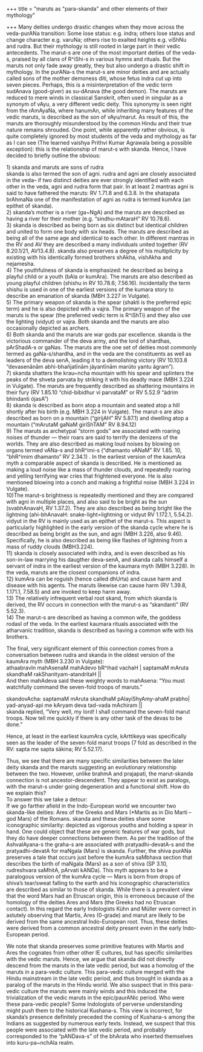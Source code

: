 +++
title = "maruts as \"para-skanda\" and other elements of their mythology"

+++
Many deities undergo drastic changes when they move across the
veda-purANa transition: Some lose status: e.g. indra; others lose status
and change character e.g. varuNa; others rise to exalted heights e.g.
viShNu and rudra. But their mythology is still rooted in large part in
their vedic antecedents. The marut-s are one of the most important
deities of the veda-s, praised by all clans of R^iShi-s in various hymns
and rituals. But the maruts not only fade away greatly, they but also
undergo a drastic shift in mythology. In the purANa-s the marut-s are
minor deities and are actually called sons of the mother demoness diti,
whose fetus indra cut up into seven pieces. Perhaps, this is a
misinterpretation of the vedic term sudAnava (good-giver) as su-dAnava
(the good demon). The maruts are reduced to mere winds in classical
Sanskrit, often used in singular as a synonym of vAyu, a very different
vedic deity. This synonymy is seen right from the rAmAyaNa, where
hanumAn, while inheriting many features of the vedic maruts, is
described as the son of vAyu/marut. As result of this, the maruts are
thoroughly misunderstood by the common Hindu and their true nature
remains shrouded. One point, while apparently rather obvious, is quite
completely ignored by most students of the veda and mythology as far as
I can see (The learned vaishya Prithvi Kumar Agrawala being a possible
exception): this is the relationship of marut-s with skanda. Hence, I
have decided to briefly outline the obvious:

1\) skanda and maruts are sons of rudra  
skanda is also termed the son of agni. rudra and agni are closely
associated in the veda– if two distinct deities are ever strongly
identified with each other in the veda, agni and rudra form that pair.
In at least 2 mantras agni is said to have fathered the maruts: RV
1.71.8 and 6.3.8. In the shatapata brAhmaNa one of the manifestation of
agni as rudra is termed kumAra (an epithet of skanda).  
2\) skanda’s mother is a river (ga\~NgA) and the maruts are described as
having a river for their mother (e.g. “sindhu-mAtaraH” RV 10.78.6).  
3\) skanda is described as being born as six distinct but identical
children and united to form one body with six heads. The maruts are
described as being all of the same age and identical to each other. In
different mantras in the RV and AV they are described a many individuals
united together (RV 8.20.1/21, AV13.4.8). skanda also preserves a degree
of his multiplicity by existing with his identically formed brothers
shAkha, vishAkha and nejamesha.  
4\) The youthfulness of skanda is emphasized: he described as being a
playful child or a youth (bAla or kumAra). The maruts are also described
as young playful children (shishu in RV 10.78.6; 7.56.16). Incidentally
the term shishu is used in one of the earliest versions of the kumara
story to describe an emanation of skanda (MBH 3.227 in Vulgate).  
5\) The primary weapon of skanda is the spear (shakti is the preferred
epic term) and he is also depicted with a vajra. The primary weapon of
the maruts is the spear (the preferred vedic term is R^iShTi) and they
also use the lighting (vidyut) or vajra. Both skanda and the maruts are
also occasionally depicted as archers.  
6\) Both skanda and the maruts are war gods par excellence. skanda is
the victorious commander of the deva army, and the lord of shardhas,
pArShadA-s or gaNas. The maruts are the one set of deities most commonly
termed as gaNa-s/shardha, and in the veda are the constituents as well
as leaders of the deva senA, leading it to a demolishing victory (RV
10.103.8 “devasenānām abhi-bhañjatīnām jáyantīnām marúto yantu
ágram”).  
7\) skanda shatters the krau\~ncha mountain with his spear and splinters
the peaks of the shveta parvata by striking it with his deadly mace (MBH
3.224 in Vulgate). The maruts are frequently described as shattering
mountains in their fury (RV 1.85.10 “chid-bibidhur vi parvataM” or RV
5.52.9 “ádrim bhindanti ójasA”)  
8\) skanda is described as born atop a mountain and seated atop a hill
shortly after his birth (e.g. MBH 3.224 in Vulgate). The marut-s are
also described as born on a mountain (“girijAH” RV 5.87.1) and dwelling
atop a mountain (“mArutaM gaNaM giriShTAM” RV 8.94.12)  
9\) The maruts as archetypal “storm gods” are associated with roaring
noises of thunder — their roars are said to terrify the denizens of the
worlds. They are also described as making loud noises by blowing on
organs termed vANa-s and bhR^imi-s (“dhamanto vANaM” RV 1.85. 10,
“bhR^imim dhamanto” RV 2.34.1) . In the earliest version of the
kaumAra myth a comparable aspect of skanda is described. He is mentioned
as making a loud noise like a mass of thunder clouds, and repeatedly
roaring and yelling terrifying war cries that frightened everyone. He is
also mentioned blowing into a conch and making a frightful noise (MBH
3.224 in Vulgate).  
10)The marut-s brightness is repeatedly mentioned and they are compared
with agni in multiple places, and also said to be bright as the sun
(svabhAnavaH, RV 1.37.2). They are also described as being bright like
the lightning (ahi-bhAnavaH: snake-light=lightning or vidyut RV 1.172.1,
5.54.2). vidyut in the RV is mainly used as an epithet of the marut-s.
This aspect is particularly highlighted in the early version of the
skanda cycle where he is described as being bright as the sun, and agni
(MBH 3.226, also 9.46). Specifically, he is also described as being like
flashes of lightning from a mass of ruddy clouds (MBH3.224).  
11\) skanda is closely associated with indra, and is even described as
his son-in-law marrying his daugther deva-senA, and skanda calls himself
a servant of indra in the earliest version of the kaumara myth (MBH
3.228). In the veda, maruts are the closest companions of indra.  
12\) kumAra can be roguish (hence called dhUrta) and cause harm and
disease with his agents. The maruts likewise can cause harm (RV 1.39.8,
1.171.1, 7.58.5) and are invoked to keep harm away.  
13\) The relatively infrequent verbal root skand, from which skanda is
derived, the RV occurs in connection with the marut-s as “skandanti” (RV
5.52.3).  
14\) The marut-s are described as having a common wife, the goddess
rodasI of the veda. In the earliest kaumara rituals associated with the
atharvanic tradition, skanda is described as having a common wife with
his brothers.

The final, very significant element of this connection comes from a
conversation between rudra and skanda in the oldest version of the
kaumAra myth (MBH 3.230 in Vulgate):  
athaabravIn mahAsenaM mahAdevo bR^ihad vachaH | saptamaM mAruta skandhaM
rakShanityam-atandritaH ||  
And then mahAdeva said these weighty words to mahAsena: “You must
watchfully command the seven-fold troops of maruts.”

skandovAcha: saptamaM mAruta skandhaM pAlayiShyAmy-ahaM prabho|
yad-anyad-api me kAryam deva tad-vada mAchiram ||  
skanda replied, “Very well, my lord\! I shall command the seven-fold
marut troops. Now tell me quickly if there is any other task of the
devas to be done.”

Hence, at least in the earliest kaumAra cycle, kArttikeya was
specifically seen as the leader of the seven-fold marut troops (7 fold
as described in the RV: sapta me sapta śākina; RV 5.52.17).

Thus, we see that there are many specific similarities between the later
deity skanda and the maruts suggesting an evolutionary relationship
between the two. However, unlike brahmA and prajapati, the marut-skanda
connection is not ancestor-descendent. They appear to exist as paralogs,
with the marut-s under going degeneration and a functional shift. How do
we explain this?  
To answer this we take a detour:  
If we go farther afield in the Indo-European world we encounter two
skanda-like deities: Ares of the Greeks and Mars (\*Martis as in Dio
Marti – god Mars) of the Romans. skanda and these deities share some
iconographic similarity: depicted as vigorous youths and holding a spear
in hand. One could object that these are generic features of war gods,
but they do have deeper connections between them. As per the tradition
of the AshvalAyana-s the graha-s are associated with pratyadhi-devatA-s
and the pratyadhi-devatA for maNgala (Mars) is skanda. Further, the
shiva purANa preserves a tale that occurs just before the kumAra
saMbhava section that describes the birth of maNgala (Mars) as a son of
shiva (SP 3.10, rudreshvara saMhitA, pArvati kANDa). This myth appears
to be a paralogous version of the kumAra cycle — Mars is born from drops
of shiva’s tear/sweat falling to the earth and his iconographic
characteristics are described as similar to those of skanda. While there
is a prevalent view that the word Mars had an Etruscan origin, this is
erroneous because of the homology of the deities Ares and Mars (the
Greeks had no Etruscan contact). In this regard the early Indologists
Kühn and Müller were correct in astutely observing that Martis, Ares
(0-grade) and marut are likely to be derived from the same ancestral
Indo-European root. Thus, these deities were derived from a common
ancestral deity present even in the early Indo-European period.

We note that skanda preserves some primitive features with Martis and
Ares the cognates from other other IE cultures, but has specific
similarities with the vedic maruts. Hence, we argue that skanda did not
directly descend from the maruts in the late vedic period, but was a
homolog of the maruts in a para-vedic culture. This para-vedic culture
merged with the Hindu mainstream in the late vedic period, and thus
brought in skanda as a paralog of the maruts in the Hindu world. We also
suspect that in this para-vedic culture the maruts were mainly winds and
this induced the trivialization of the vedic maruts in the epic/paurANic
period. Who were these para-vedic people? Some Indologists of perverse
understanding might push them to the historical Kushana-s. This view is
incorrect, for skanda’s presence definitely preceded the coming of
Kushana-s among the Indians as suggested by numerous early texts.
Instead, we suspect that this people were associated with the late vedic
period, and probably corresponded to the “pANDava-s” of the bhArata who
inserted themselves into kuru-pa\~nchAla realm.
